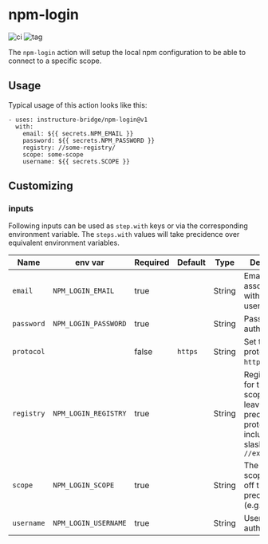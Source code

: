 # npm-login

![ci](https://github.com/instructure-bridge/npm-login/workflows/ci/badge.svg)
![tag](https://img.shields.io/github/v/tag/instructure-bridge/npm-login?sort=semver)

The `npm-login` action will setup the local npm configuration to be
able to connect to a specific scope.

## Usage

Typical usage of this action looks like this:

    - uses: instructure-bridge/npm-login@v1
      with:
        email: ${{ secrets.NPM_EMAIL }}
        password: ${{ secrets.NPM_PASSWORD }}
        registry: //some-registry/
        scope: some-scope
        username: ${{ secrets.SCOPE }}

## Customizing

### inputs

Following inputs can be used as `step.with` keys or via the corresponding environment variable. The `steps.with` values will take precidence over equivalent environment variables.

| Name        | env var              | Required  | Default  | Type    | Description                         |
|-------------|----------------------|-----------|----------|---------|-------------------------------------|
| `email`     | `NPM_LOGIN_EMAIL`    | true      |          | String  | Email associated with the username. |
| `password`  | `NPM_LOGIN_PASSWORD` | true      |          | String  | Password for authentication. |
| `protocol`  |                      | false     | `https`  | String  | Set the protocol (e.g. `http`,`https`) |
| `registry`  | `NPM_LOGIN_REGISTRY` | true      |          | String  | Registry to use for the desired scope. Must leave off preceeding protocol and include trailing slash like `//example.com/` |
| `scope`     | `NPM_LOGIN_SCOPE `   | true      |          | String  | The desired scope. Leave off the preceeding `@`. (e.g. `myscope`) |
| `username`  | `NPM_LOGIN_USERNAME` | true      |          | String  | Username for authentication. |
